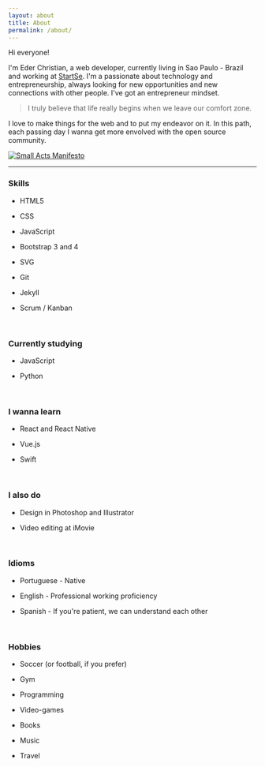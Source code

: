 ```yaml
---
layout: about
title: About
permalink: /about/
---
```


Hi everyone!

I'm Eder Christian, a web developer, currently living in Sao Paulo - Brazil and working at <a href="http://startse.com.br" target="_blank">StartSe</a>. I'm a passionate about technology and entrepreneurship, always looking for new opportunities and new connections with other people. I've got an entrepreneur mindset.


> I truly believe that life really begins when we leave our comfort zone.


I love to make things for the web and to put my endeavor on it. In this path, each passing day I wanna get more envolved with the open source community.

<a target="_blank" href="http://smallactsmanifesto.org" title="Small Acts Manifesto"><img src="http://smallactsmanifesto.org/static/images/smallacts-badge-80x15.png" style="border: none;" alt="Small Acts Manifesto" /></a>

---

### Skills

* HTML5

* CSS

* JavaScript

* Bootstrap 3 and 4

* SVG

* Git

* Jekyll

* Scrum / Kanban

&nbsp;

### Currently studying

* JavaScript

* Python

&nbsp;

### I wanna learn

* React and React Native

* Vue.js

* Swift

&nbsp;

### I also do

* Design in Photoshop and Illustrator

* Video editing at iMovie

&nbsp;

### Idioms

* Portuguese - Native

* English - Professional working proficiency

* Spanish - If you're patient, we can understand each other

&nbsp;

### Hobbies

* Soccer (or football, if you prefer)

* Gym

* Programming

* Video-games

* Books

* Music

* Travel
